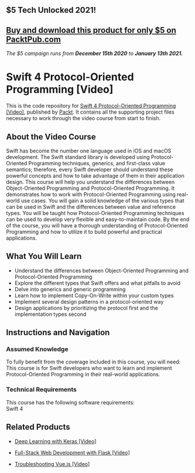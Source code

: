 ## $5 Tech Unlocked 2021!
[Buy and download this product for only $5 on PacktPub.com](https://www.packtpub.com/)
-----
*The $5 campaign         runs from __December 15th 2020__ to __January 13th 2021.__*

# Swift 4 Protocol-Oriented Programming [Video]
This is the code repository for [Swift 4 Protocol-Oriented Programming [Video]](https://www.packtpub.com/application-development/swift-4-protocol-oriented-programming-video?utm_source=github&utm_medium=repository&utm_campaign=9781788995160), published by [Packt](https://www.packtpub.com/?utm_source=github). It contains all the supporting project files necessary to work through the video course from start to finish.
## About the Video Course
Swift has become the number one language used in iOS and macOS development. The Swift standard library is developed using Protocol-Oriented Programming techniques, generics, and first-class value semantics; therefore, every Swift developer should understand these powerful concepts and how to take advantage of them in their application design.
This course will help you understand the differences between Object-Oriented Programming and Protocol-Oriented Programming. It demonstrates how to work with Protocol-Oriented Programming using real-world use cases. You will gain a solid knowledge of the various types that can be used in Swift and the differences between value and reference types. You will be taught how Protocol-Oriented Programming techniques can be used to develop very flexible and easy-to-maintain code.
By the end of the course, you will have a thorough understanding of Protocol-Oriented Programming and how to utilize it to build powerful and practical applications.

<H2>What You Will Learn</H2>
<DIV class=book-info-will-learn-text>
<UL>
<LI>Understand the differences between Object-Oriented Programming and Protocol-Oriented Programming 
<LI>Explore the different types that Swift offers and what pitfalls to avoid 
<LI>Delve into generics and generic programming 
<LI>Learn how to implement Copy-On-Write within your custom types 
<LI>Implement several design patterns in a protocol-oriented way 
<LI>Design applications by prioritizing the protocol first and the implementation types second </LI></UL></DIV>

## Instructions and Navigation
### Assumed Knowledge
To fully benefit from the coverage included in this course, you will need:<br/>
This course is for Swift developers who want to learn and implement Protocol-Oriented Programming in their real-world applications.
### Technical Requirements
This course has the following software requirements:<br/>
Swift 4

## Related Products
* [Deep Learning with Keras [Video]](https://www.packtpub.com/big-data-and-business-intelligence/deep-learning-keras-video?utm_source=github&utm_medium=repository&utm_campaign=9781789138597)

* [Full-Stack Web Development with Flask [Video]](https://www.packtpub.com/web-development/full-stack-web-development-flask-video?utm_source=github&utm_medium=repository&utm_campaign=9781789957464)

* [Troubleshooting Vue.js [Video]](https://www.packtpub.com/application-development/troubleshooting-vuejs-video?utm_source=github&utm_medium=repository&utm_campaign=9781788993531)

